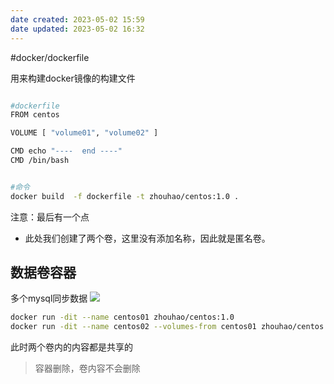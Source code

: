 ```yaml
---
date created: 2023-05-02 15:59
date updated: 2023-05-02 16:32
---
```


#docker/dockerfile

用来构建docker镜像的构建文件

```sh

#dockerfile
FROM centos

VOLUME [ "volume01", "volume02" ]

CMD echo "----  end ----"
CMD /bin/bash


#命令
docker build  -f dockerfile -t zhouhao/centos:1.0 .
```

注意：最后有一个点

- 此处我们创建了两个卷，这里没有添加名称，因此就是匿名卷。

## 数据卷容器

多个mysql同步数据
![](https://s2.loli.net/2023/05/02/SDnIh5H39xoNcks.png)

```sh
docker run -dit --name centos01 zhouhao/centos:1.0
docker run -dit --name centos02 --volumes-from centos01 zhouhao/centos:1.0
```

此时两个卷内的内容都是共享的

 >容器删除，卷内容不会删除
 
 